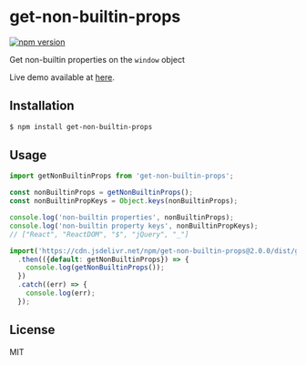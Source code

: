 # get-non-builtin-props

[![npm version](https://img.shields.io/npm/v/get-non-builtin-props.svg)](https://www.npmjs.com/package/get-non-builtin-props)

Get non-builtin properties on the `window` object

Live demo available at [here](https://keqingrong.github.io/get-non-builtin-props/example/index.html).

## Installation

```sh
$ npm install get-non-builtin-props
```

## Usage

```js
import getNonBuiltinProps from 'get-non-builtin-props';

const nonBuiltinProps = getNonBuiltinProps();
const nonBuiltinPropKeys = Object.keys(nonBuiltinProps);

console.log('non-builtin properties', nonBuiltinProps);
console.log('non-builtin property keys', nonBuiltinPropKeys);
// ["React", "ReactDOM", "$", "jQuery", "_"]
```

```js
import('https://cdn.jsdelivr.net/npm/get-non-builtin-props@2.0.0/dist/get-non-builtin-props.esm.js')
  .then(({default: getNonBuiltinProps}) => {
    console.log(getNonBuiltinProps());
  })
  .catch((err) => {
    console.log(err);
  });
```

## License

MIT
